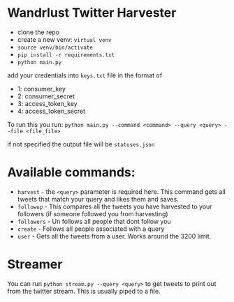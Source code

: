 # Wandrlust Twitter Harvester

* clone the repo
* create a new venv: `virtual venv`
* `source venv/bin/activate`
* `pip install -r requirements.txt`
* `python main.py`

add your credentials into `keys.txt` file in the format of

* 1: consumer_key
* 2: consumer_secret
* 3: access_token_key
* 4: access_token_secret


To run this you run:
`python main.py --command <command> --query <query> --file <file_file>`

if not specified the output file will be `statuses.json`

# Available commands:
* `harvest` - the `<query>` parameter is required here. This command gets all tweets that match your query and likes them and saves.
* `followup` - This compares all the tweets you have harvested to your followers (if someone followed you from harvesting)
* `followers` - Un follows all people that dont follow you
* `create` - Follows all people associated with a query
* `user` - Gets all the tweets from a user. Works around the 3200 limit.


# Streamer

You can run `python stream.py --query <query>` to get tweets to print out from the twitter stream. 
This is usually piped to a file.
